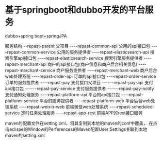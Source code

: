 # 基于springboot和dubbo开发的平台服务
dubbo+spring boot+springJPA

服务结构
--repast-parent  父项目
----repast-common-api  公用的api接口包
----repast-common-service  公用的服务提供者
----repast-elasticsearch-api  搜索引擎api接口包
----repast-elasticsearch-service  搜索引擎服务提供者
----repast-merchant-api  商户的api接口包(商户信息和商户后台相关信息)
----repast-merchant-service  商户服务提供者
----repast-merchant-web  商户后台web处理系统
----repast-order-api  订单的api接口包
----repast-order-service  订单的服务提供者
----repast-pay  支付接口父项目
------repast-pay-api  支付api接口包
------repast-pay-service  支付服务提供者
------repast-pay-notify  支付通知处理服务
----repast-platform-api  平台的api接口包
----repast-platform-service  平台的服务提供者
----repast-platform-web  平台后台web处理系统
----repast-weixin-web  前端微信web处理系统
----repast-scheduled-service  定时任务处理服务
----repast-app-rest  前端APP的rest接口服务

maven的配置文件在setting.xml，将其复制到本地的maven的conf中覆盖，
在点击eclispe的Window的Perferences的Maven配置User Settings关联到本地maven的setting.xml
